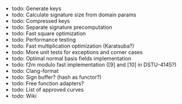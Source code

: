 * todo: Generate keys
* todo: Calculate signature size from domain params
* todo: Compressed keys
* todo: Separate signature precomputation
* todo: Fast square optimization
* todo: Performance testing
* todo: Fast multiplication optimization (Karatsuba?)
* todo: More unit tests for exceptions and corner cases
* todo: Optimal normal basis fields implementation
* todo: f2m modulo fast implementation ([9] and [10] in DSTU-4145?)
* todo: Clang-format
* todo: Sign buffer? (hash as functor?)
* todo: Free function adapters?
* todo: List of approved curves
* todo: Wiki